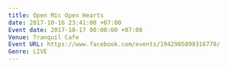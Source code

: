 ```yaml
---
title: Open Mic Open Hearts
date: 2017-10-16 23:41:00 +07:00
Event date: 2017-10-17 00:00:00 +07:00
Venue: Tranquil Cafe
Event URL: https://www.facebook.com/events/1942905899316770/
Genre: LIVE
---
```



